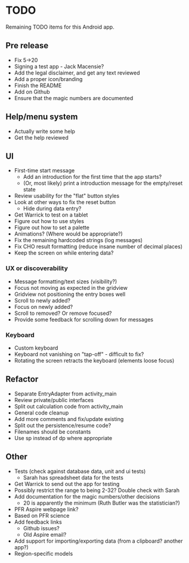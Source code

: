 # TODO

Remaining TODO items for this Android app.

## Pre release

- Fix 5->20
- Signing a test app - Jack Macensie?
- Add the legal disclaimer, and get any text reviewed
- Add a proper icon/branding
- Finish the README
- Add on Github
- Ensure that the magic numbers are documented

## Help/menu system

- Actually write some help
- Get the help reviewed


## UI

- First-time start message
  - Add an introduction for the first time that the app starts?
  - (Or, most likely) print a introduction message for the empty/reset state
- Review usability for the "flat" button styles
- Look at other ways to fix the reset button
  - Hide during data entry?
- Get Warrick to test on a tablet
- Figure out how to use styles
- Figure out how to set a palette
- Animations? (Where would be appropriate?)
- Fix the remaining hardcoded strings (log messages)
- Fix CHO result formatting (reduce insane number of decimal places)
- Keep the screen on while entering data?

### UX or discoverability

- Message formatting/text sizes (visibility?)
- Focus not moving as expected in the gridview
- Gridview not positioning the entry boxes well
- Scroll to newly added?
- Focus on newly added?
- Scroll to removed? Or remove focused?
- Provide some feedback for scrolling down for messages

### Keyboard

- Custom keyboard
- Keyboard not vanishing on "tap-off" - difficult to fix?
- Rotating the screen retracts the keyboard (elements loose focus)


## Refactor

- Separate EntryAdapter from activity_main
- Review private/public interfaces
- Split out calculation code from activity_main
- General code cleanup
- Add more comments and fix/update existing
- Split out the persistence/resume code?
- Filenames should be constants
- Use sp instead of dp where appropriate 


## Other

- Tests (check against database data, unit and ui tests)
  - Sarah has spreadsheet data for the tests
- Get Warrick to send out the app for testing
- Possibly restrict the range to being 2-32? Double check with Sarah
- Add documentation for the magic numbers/other decisions
  - 20 is apparently the minimum (Ruth Butler was the statistician?)
- PFR Aspire webpage link?
- Based on PFR science
- Add feedback links
  - Github issues?
  - Old Aspire email?
- Add support for importing/exporting data (from a clipboard? another app?)
- Region-specific models
